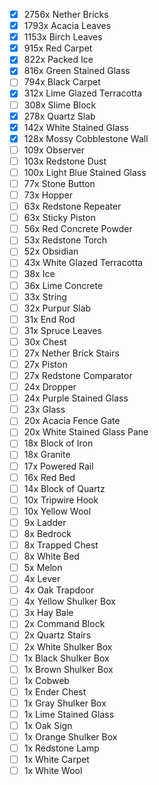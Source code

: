 - [x] 2756x Nether Bricks
- [x] 1793x Acacia Leaves
- [x] 1153x Birch Leaves
- [x]  915x Red Carpet
- [x]  822x Packed Ice
- [x]  816x Green Stained Glass
- [ ]  794x Black Carpet
- [x]  312x Lime Glazed Terracotta
- [ ]  308x Slime Block
- [x]  278x Quartz Slab
- [x]  142x White Stained Glass
- [x]  128x Mossy Cobblestone Wall
- [ ]  109x Observer
- [ ]  103x Redstone Dust
- [ ]  100x Light Blue Stained Glass
- [ ]   77x Stone Button
- [ ]   73x Hopper
- [ ]   63x Redstone Repeater
- [ ]   63x Sticky Piston
- [ ]   56x Red Concrete Powder
- [ ]   53x Redstone Torch
- [ ]   52x Obsidian
- [ ]   43x White Glazed Terracotta
- [ ]   38x Ice
- [ ]   36x Lime Concrete
- [ ]   33x String
- [ ]   32x Purpur Slab
- [ ]   31x End Rod
- [ ]   31x Spruce Leaves
- [ ]   30x Chest
- [ ]   27x Nether Brick Stairs
- [ ]   27x Piston
- [ ]   27x Redstone Comparator
- [ ]   24x Dropper
- [ ]   24x Purple Stained Glass
- [ ]   23x Glass
- [ ]   20x Acacia Fence Gate
- [ ]   20x White Stained Glass Pane
- [ ]   18x Block of Iron
- [ ]   18x Granite
- [ ]   17x Powered Rail
- [ ]   16x Red Bed
- [ ]   14x Block of Quartz
- [ ]   10x Tripwire Hook
- [ ]   10x Yellow Wool
- [ ]    9x Ladder
- [ ]    8x Bedrock
- [ ]    8x Trapped Chest
- [ ]    8x White Bed
- [ ]    5x Melon
- [ ]    4x Lever
- [ ]    4x Oak Trapdoor
- [ ]    4x Yellow Shulker Box
- [ ]    3x Hay Bale
- [ ]    2x Command Block
- [ ]    2x Quartz Stairs
- [ ]    2x White Shulker Box
- [ ]    1x Black Shulker Box
- [ ]    1x Brown Shulker Box
- [ ]    1x Cobweb
- [ ]    1x Ender Chest
- [ ]    1x Gray Shulker Box
- [ ]    1x Lime Stained Glass
- [ ]    1x Oak Sign
- [ ]    1x Orange Shulker Box
- [ ]    1x Redstone Lamp
- [ ]    1x White Carpet
- [ ]    1x White Wool